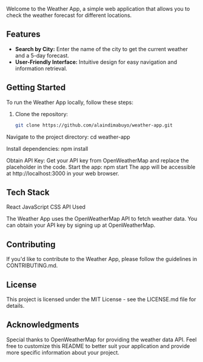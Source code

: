 Welcome to the Weather App, a simple web application that allows you to check the weather forecast for different locations.

## Features

- **Search by City:** Enter the name of the city to get the current weather and a 5-day forecast.
- **User-Friendly Interface:** Intuitive design for easy navigation and information retrieval.

## Getting Started

To run the Weather App locally, follow these steps:

1. Clone the repository:

   ```bash
   git clone https://github.com/alaindimabuyo/weather-app.git

Navigate to the project directory:
cd weather-app

Install dependencies:
npm install

Obtain API Key:
Get your API key from OpenWeatherMap and replace the placeholder in the code.
Start the app:
npm start
The app will be accessible at http://localhost:3000 in your web browser.

## Tech Stack

React
JavaScript
CSS
API Used

The Weather App uses the OpenWeatherMap API to fetch weather data. You can obtain your API key by signing up at OpenWeatherMap.

## Contributing

If you'd like to contribute to the Weather App, please follow the guidelines in CONTRIBUTING.md.

## License

This project is licensed under the MIT License - see the LICENSE.md file for details.

## Acknowledgments

Special thanks to OpenWeatherMap for providing the weather data API.
Feel free to customize this README to better suit your application and provide more specific information about your project.
